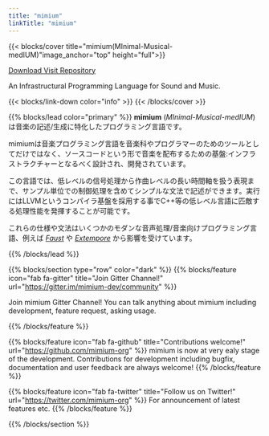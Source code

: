 ```yaml
---
title: "mimium"
linkTitle: "mimium"
---
```


{{< blocks/cover title="mimium(MInimal-Musical-medIUM)"image_anchor="top" height="full">}}


<a class="btn btn-lg btn-primary mr-3 mb-4" href="/ja/docs/users-guide/getting-started/installation/">Download <i class="fab fa-apple ml-2 "></i> <i class="fab fa-linux ml-2 "></i> <i class="fab fa-windows ml-2 "></i></a>
<a class="btn btn-lg btn-secondary mr-3 mb-4" href="https://github.com/mimium-org/mimium" >Visit Repository<i class="fab fa-github ml-2 "></i></a>
	
An Infrastructural Programming Language for Sound and Music.

{{< blocks/link-down color="info" >}}
{{< /blocks/cover >}}


{{% blocks/lead color="primary" %}}
**mimium** (*MInimal-Musical-medIUM*) は音楽の記述/生成に特化したプログラミング言語です。

mimiumは音楽プログラミング言語を音楽科やプログラマーのためのツールとしてだけではなく、ソースコードという形で音楽を配布するための基盤:インフラストラクチャーとなるべく設計され、開発されています。

この言語では、低レベルの信号処理から作曲レベルの長い時間軸を扱う表現まで、サンプル単位での制御処理を含めてシンプルな文法で記述ができます。実行にはLLVMというコンパイラ基盤を採用する事でC++等の低レベル言語に匹敵する処理性能を発揮することが可能です。

これらの仕様や文法はいくつかのモダンな音声処理/音楽向けプログラミング言語、例えば *[Faust](https://faust.grame.fr)* や *[Extempore](https://extemporelang.github.io/)* から影響を受けています。

{{% /blocks/lead %}}

{{% blocks/section type="row"  color="dark" %}}
{{% blocks/feature icon="fab fa-gitter" title="Join Gitter Channel!" url="https://gitter.im/mimium-dev/community" %}}

Join mimium Gitter Channel! You can talk anything about mimium including development, feature request, asking usage.

{{% /blocks/feature %}}

{{% blocks/feature icon="fab fa-github" title="Contributions welcome!" url="https://github.com/mimium-org" %}}
mimium is now at very ealy stage of the development. Contributions for development including bugfix, documentation and user feedback are always welcome! 
{{% /blocks/feature %}}


{{% blocks/feature icon="fab fa-twitter" title="Follow us on Twitter!" url="https://twitter.com/mimium-org" %}}
For announcement of latest features etc.
{{% /blocks/feature %}}


{{% /blocks/section %}}

